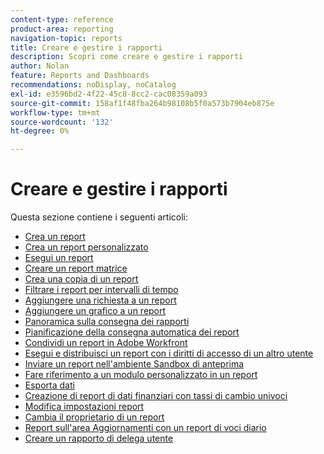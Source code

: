 ```yaml
---
content-type: reference
product-area: reporting
navigation-topic: reports
title: Creare e gestire i rapporti
description: Scopri come creare e gestire i rapporti
author: Nolan
feature: Reports and Dashboards
recommendations: noDisplay, noCatalog
exl-id: e3596bd2-4f22-45c8-8cc2-cac08359a093
source-git-commit: 158af1f48fba264b98108b5f0a573b7904eb875e
workflow-type: tm+mt
source-wordcount: '132'
ht-degree: 0%

---
```


# Creare e gestire i rapporti

<!-- Audited: 11/2024 -->

Questa sezione contiene i seguenti articoli:

* [Crea un report](../../../reports-and-dashboards/reports/creating-and-managing-reports/create-report.md)
* [Crea un report personalizzato](../../../reports-and-dashboards/reports/creating-and-managing-reports/create-custom-report.md)
* [Esegui un report](../../../reports-and-dashboards/reports/creating-and-managing-reports/run-report.md)
* [Creare un report matrice](../../../reports-and-dashboards/reports/creating-and-managing-reports/create-matrix-report.md)
* [Crea una copia di un report](../../../reports-and-dashboards/reports/creating-and-managing-reports/create-copy-report.md)
* [Filtrare i report per intervalli di tempo](../../../reports-and-dashboards/reports/creating-and-managing-reports/filter-reports-time-frames.md)
* [Aggiungere una richiesta a un report](../../../reports-and-dashboards/reports/creating-and-managing-reports/add-prompt-report.md)
* [Aggiungere un grafico a un report](../../../reports-and-dashboards/reports/creating-and-managing-reports/add-chart-report.md)
* [Panoramica sulla consegna dei rapporti](../../../reports-and-dashboards/reports/creating-and-managing-reports/set-up-report-deliveries.md)
* [Pianificazione della consegna automatica dei report](../../../reports-and-dashboards/reports/creating-and-managing-reports/set-up-automatic-report-delivery.md)
* [Condividi un report in Adobe Workfront](../../../reports-and-dashboards/reports/creating-and-managing-reports/share-report.md)
* [Esegui e distribuisci un report con i diritti di accesso di un altro utente](../../../reports-and-dashboards/reports/creating-and-managing-reports/run-deliver-report-access-rights-another-user.md)
* [Inviare un report nell&#39;ambiente Sandbox di anteprima](../../../reports-and-dashboards/reports/creating-and-managing-reports/send-report-preview-sandbox-environment.md)
* [Fare riferimento a un modulo personalizzato in un report](../../../reports-and-dashboards/reports/creating-and-managing-reports/reference-custom-form-report.md)
* [Esporta dati](../../../reports-and-dashboards/reports/creating-and-managing-reports/export-data.md)
* [Creazione di report di dati finanziari con tassi di cambio univoci](../../../reports-and-dashboards/reports/creating-and-managing-reports/create-financial-data-reports-unique-exchange-rates.md)
* [Modifica impostazioni report](../../../reports-and-dashboards/reports/creating-and-managing-reports/edit-report-settings.md)
* [Cambia il proprietario di un report](../../../reports-and-dashboards/reports/creating-and-managing-reports/change-owner-report.md)
* [Report sull&#39;area Aggiornamenti con un report di voci diario](../../../reports-and-dashboards/reports/creating-and-managing-reports/create-journal-entry-report.md)
* [Creare un rapporto di delega utente](../../../reports-and-dashboards/reports/creating-and-managing-reports/create-user-delegation-report.md)

<!--outdated: For in-depth training on reports, see [Basic Report Creation Program for the new Workfront experience](https://one.workfront.com/s/basic-report-creation-program).-->
